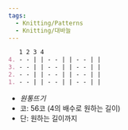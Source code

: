 ```yaml
---
tags:
  - Knitting/Patterns
  - Knitting/대바늘
---
```

```markdown
   1 2 3 4 
4. - - | | - - | | - - | |
3. - - | | - - | | - - | |
2. - - | | - - | | - - | |
1. - - | | - - | | - - | |
```
- *원통뜨기*
- 코: 56코 (4의 배수로 원하는 길이)
- 단: 원하는 길이까지